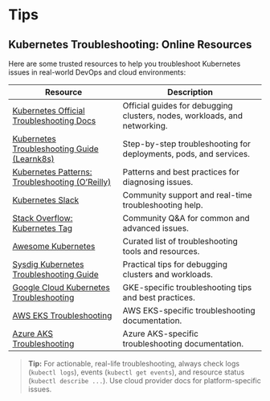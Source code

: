 # Tips

## Kubernetes Troubleshooting: Online Resources

Here are some trusted resources to help you troubleshoot Kubernetes issues in real-world DevOps and cloud environments:

| Resource | Description |
|----------|-------------|
| [Kubernetes Official Troubleshooting Docs](https://kubernetes.io/docs/tasks/debug/) | Official guides for debugging clusters, nodes, workloads, and networking. |
| [Kubernetes Troubleshooting Guide (Learnk8s)](https://learnk8s.io/troubleshooting-deployments) | Step-by-step troubleshooting for deployments, pods, and services. |
| [Kubernetes Patterns: Troubleshooting (O’Reilly)](https://kubernetes-patterns.io/patterns/observability/troubleshooting/) | Patterns and best practices for diagnosing issues. |
| [Kubernetes Slack](https://slack.k8s.io/) | Community support and real-time troubleshooting help. |
| [Stack Overflow: Kubernetes Tag](https://stackoverflow.com/questions/tagged/kubernetes) | Community Q&A for common and advanced issues. |
| [Awesome Kubernetes](https://github.com/ramitsurana/awesome-kubernetes#troubleshooting) | Curated list of troubleshooting tools and resources. |
| [Sysdig Kubernetes Troubleshooting Guide](https://sysdig.com/blog/kubernetes-troubleshooting-guide/) | Practical tips for debugging clusters and workloads. |
| [Google Cloud Kubernetes Troubleshooting](https://cloud.google.com/kubernetes-engine/docs/troubleshooting) | GKE-specific troubleshooting tips and best practices. |
| [AWS EKS Troubleshooting](https://docs.aws.amazon.com/eks/latest/userguide/troubleshooting.html) | AWS EKS-specific troubleshooting documentation. |
| [Azure AKS Troubleshooting](https://learn.microsoft.com/en-us/azure/aks/troubleshooting/) | Azure AKS-specific troubleshooting documentation. |

> **Tip:** For actionable, real-life troubleshooting, always check logs (`kubectl logs`), events (`kubectl get events`), and resource status (`kubectl describe ...`). Use cloud provider docs for platform-specific issues.

